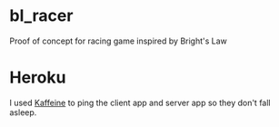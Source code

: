 # bl_racer

Proof of concept for racing game inspired by Bright's Law

# Heroku

I used [Kaffeine](http://kaffeine.herokuapp.com/) to ping the client app and server app so they don't fall asleep.
